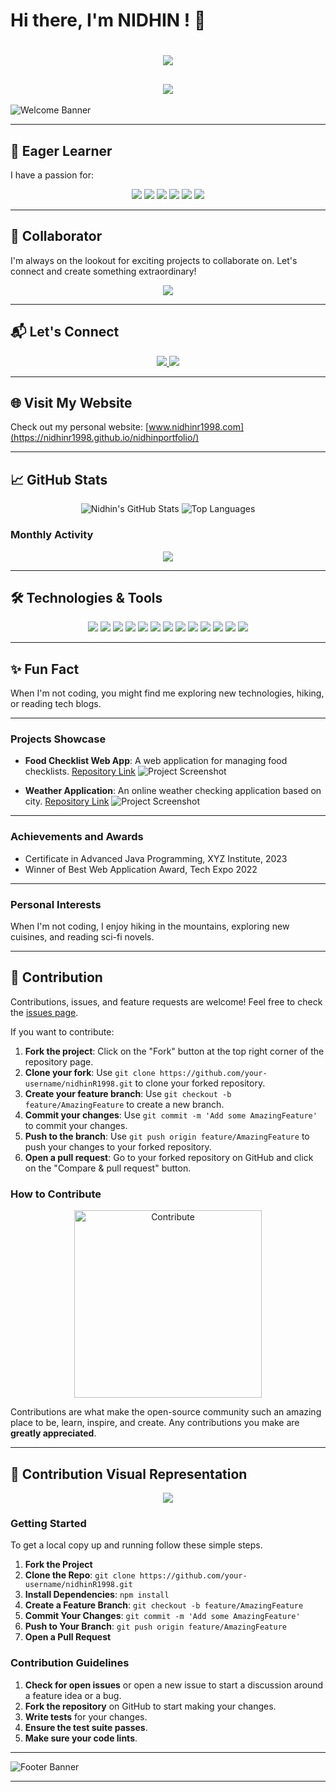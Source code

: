 # Hi there, I'm NIDHIN ! 👋

<h1 align="center">
  <img src="https://readme-typing-svg.herokuapp.com?color=%2336BCF7&lines=Hi+there%2C+Good+To+See+You+!+💙">
</h1>

<h2 align="center">
  <img src="https://readme-typing-svg.herokuapp.com?color=%2336BCF7&lines=Welcome+to+my+GitHub+Profile!;I+am+a+Passionate+Developer;Let's+build+something+amazing+together!">
</h2>

![Welcome Banner](https://via.placeholder.com/800x100/3498db/ffffff?text=Welcome+to+My+GitHub+Profile!)

---

## 🌱 Eager Learner
I have a passion for:
<p align="center">
  <img src="https://img.shields.io/badge/Java-ED8B00?style=for-the-badge&logo=java&logoColor=white">
  <img src="https://img.shields.io/badge/Spring%20Boot-6DB33F?style=for-the-badge&logo=spring-boot&logoColor=white">
  <img src="https://img.shields.io/badge/HTML-E34F26?style=for-the-badge&logo=html5&logoColor=white">
  <img src="https://img.shields.io/badge/CSS-1572B6?style=for-the-badge&logo=css3&logoColor=white">
  <img src="https://img.shields.io/badge/JavaScript-F7DF1E?style=for-the-badge&logo=javascript&logoColor=white">
  <img src="https://img.shields.io/badge/Angular-DD0031?style=for-the-badge&logo=angular&logoColor=white">
</p>

---

## 🚀 Collaborator
I'm always on the lookout for exciting projects to collaborate on. Let's connect and create something extraordinary!

<p align="center">
  <img src="https://via.placeholder.com/800x200/9b59b6/ffffff?text=Let%27s+Collaborate%21">
</p>

---

## 📬 Let's Connect
<p align="center">
  <a href="mailto:nidhinrajesh1998@gmail.com">
    <img src="https://img.shields.io/badge/Email-D14836?style=for-the-badge&logo=gmail&logoColor=white">
  </a>
  <a href="https://www.linkedin.com/in/nidhin-r-7a2469222">
    <img src="https://img.shields.io/badge/LinkedIn-0077B5?style=for-the-badge&logo=linkedin&logoColor=white">
  </a>
</p>

---

## 🌐 Visit My Website
Check out my personal website: [www.nidhinr1998.com](https://nidhinr1998.github.io/nidhinportfolio/)

---

## 📈 GitHub Stats
<p align="center">
  <img src="https://github-readme-stats.vercel.app/api?username=nidhinR1998&show_icons=true&theme=radical" alt="Nidhin's GitHub Stats">
  <img src="https://github-readme-stats.vercel.app/api/top-langs/?username=nidhinR1998&layout=compact&theme=radical" alt="Top Languages">
</p>

### Monthly Activity
<p align="center">
  <img src="https://img.shields.io/github/commit-activity/m/nidhinR1998/nidhinR1998?color=4c8bf5&style=for-the-badge">
</p>

---

## 🛠️ Technologies & Tools
<p align="center">
  <img src="https://img.shields.io/badge/Java-ED8B00?style=for-the-badge&logo=java&logoColor=white">
  <img src="https://img.shields.io/badge/Spring%20Boot-6DB33F?style=for-the-badge&logo=spring-boot&logoColor=white">
  <img src="https://img.shields.io/badge/HTML-E34F26?style=for-the-badge&logo=html5&logoColor=white">
  <img src="https://img.shields.io/badge/CSS-1572B6?style=for-the-badge&logo=css3&logoColor=white">
  <img src="https://img.shields.io/badge/JavaScript-F7DF1E?style=for-the-badge&logo=javascript&logoColor=white">
  <img src="https://img.shields.io/badge/Angular-DD0031?style=for-the-badge&logo=angular&logoColor=white">
  <img src="https://img.shields.io/badge/Git-F05032?style=for-the-badge&logo=git&logoColor=white">
  <img src="https://img.shields.io/badge/GitHub-181717?style=for-the-badge&logo=github&logoColor=white">
  <img src="https://img.shields.io/badge/VS%20Code-0078d7?style=for-the-badge&logo=visual-studio-code&logoColor=white">
  <img src="https://img.shields.io/badge/SQL-336791?style=for-the-badge&logo=postgresql&logoColor=white">
  <img src="https://img.shields.io/badge/Oracle-F80000?style=for-the-badge&logo=oracle&logoColor=white">
  <img src="https://img.shields.io/badge/MySQL-4479A1?style=for-the-badge&logo=mysql&logoColor=white">
  <img src="https://img.shields.io/badge/Abinitio-0078d7?style=for-the-badge&logo=databricks&logoColor=white">
</p>

---

## ✨ Fun Fact
When I'm not coding, you might find me exploring new technologies, hiking, or reading tech blogs.

---

### Projects Showcase

- **Food Checklist Web App**: A web application for managing food checklists. [Repository Link](https://github.com/nidhinR1998/Food-Check-List-WebApp)
  ![Project Screenshot](https://via.placeholder.com/800x200.png?text=Food+Checklist+Web+App)

- **Weather Application**: An online weather checking application based on city. [Repository Link](https://github.com/nidhinR1998/SpringBoot_Web_Application)
  ![Project Screenshot](https://via.placeholder.com/800x200.png?text=Weather+Application)

---

### Achievements and Awards

- Certificate in Advanced Java Programming, XYZ Institute, 2023
- Winner of Best Web Application Award, Tech Expo 2022

---

### Personal Interests

When I'm not coding, I enjoy hiking in the mountains, exploring new cuisines, and reading sci-fi novels.

---

## 🤝 Contribution
Contributions, issues, and feature requests are welcome! Feel free to check the [issues page](https://github.com/nidhinR1998/nidhinR1998/issues).

If you want to contribute:
1. **Fork the project**: Click on the "Fork" button at the top right corner of the repository page.
2. **Clone your fork**: Use `git clone https://github.com/your-username/nidhinR1998.git` to clone your forked repository.
3. **Create your feature branch**: Use `git checkout -b feature/AmazingFeature` to create a new branch.
4. **Commit your changes**: Use `git commit -m 'Add some AmazingFeature'` to commit your changes.
5. **Push to the branch**: Use `git push origin feature/AmazingFeature` to push your changes to your forked repository.
6. **Open a pull request**: Go to your forked repository on GitHub and click on the "Compare & pull request" button.

### How to Contribute
<p align="center">
  <img src="https://media.giphy.com/media/3o7TKr0U50rvLxv3rS/giphy.gif" width="300" alt="Contribute">
</p>

Contributions are what make the open-source community such an amazing place to be, learn, inspire, and create. Any contributions you make are **greatly appreciated**.

---

## 🎨 Contribution Visual Representation

<p align="center">
  <img src="https://via.placeholder.com/800x200/3498db/ffffff?text=Contribute+Here%21">
</p>

### Getting Started

To get a local copy up and running follow these simple steps.

1. **Fork the Project**
2. **Clone the Repo**: `git clone https://github.com/your-username/nidhinR1998.git`
3. **Install Dependencies**: `npm install`
4. **Create a Feature Branch**: `git checkout -b feature/AmazingFeature`
5. **Commit Your Changes**: `git commit -m 'Add some AmazingFeature'`
6. **Push to Your Branch**: `git push origin feature/AmazingFeature`
7. **Open a Pull Request**

### Contribution Guidelines

1. **Check for open issues** or open a new issue to start a discussion around a feature idea or a bug.
2. **Fork the repository** on GitHub to start making your changes.
3. **Write tests** for your changes.
4. **Ensure the test suite passes**.
5. **Make sure your code lints**.

---

![Footer Banner](https://via.placeholder.com/800x200/2ecc71/ffffff?text=Let%27s+build+something+amazing+together%21)

---

